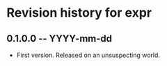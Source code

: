 # Revision history for expr

## 0.1.0.0 -- YYYY-mm-dd

* First version. Released on an unsuspecting world.
